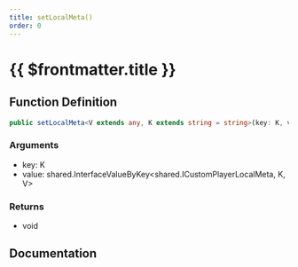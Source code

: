 ```yaml
---
title: setLocalMeta()
order: 0
---
```


# {{ $frontmatter.title }}

<!--@include: ./setLocalMeta_partial_header.md-->

## Function Definition

```ts
public setLocalMeta<V extends any, K extends string = string>(key: K, value: shared.InterfaceValueByKey<shared.ICustomPlayerLocalMeta, K, V>): void;
```

### Arguments

* key: K
* value: shared.InterfaceValueByKey\<shared.ICustomPlayerLocalMeta, K, V\>

### Returns

* void

## Documentation

<!--@include: ./setLocalMeta_partial_footer.md-->
